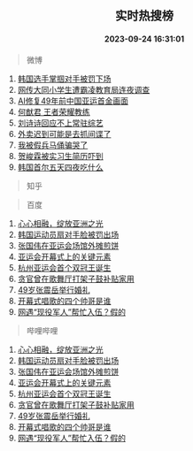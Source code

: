 <div align="center"><h2>实时热搜榜</h2><h4>2023-09-24 16:31:01</h4></div>

> 微博  

1. [韩国选手掌掴对手被罚下场](https://s.weibo.com/weibo?q=%23%E9%9F%A9%E5%9B%BD%E9%80%89%E6%89%8B%E6%8E%8C%E6%8E%B4%E5%AF%B9%E6%89%8B%E8%A2%AB%E7%BD%9A%E4%B8%8B%E5%9C%BA%23&t=31&band_rank=1&Refer=top)<br />
2. [网传大同小学生遭霸凌教育局连夜调查](https://s.weibo.com/weibo?q=%23%E7%BD%91%E4%BC%A0%E5%A4%A7%E5%90%8C%E5%B0%8F%E5%AD%A6%E7%94%9F%E9%81%AD%E9%9C%B8%E5%87%8C%E6%95%99%E8%82%B2%E5%B1%80%E8%BF%9E%E5%A4%9C%E8%B0%83%E6%9F%A5%23&t=31&band_rank=2&Refer=top)<br />
3. [AI修复49年前中国亚运首金画面](https://s.weibo.com/weibo?q=%23AI%E4%BF%AE%E5%A4%8D49%E5%B9%B4%E5%89%8D%E4%B8%AD%E5%9B%BD%E4%BA%9A%E8%BF%90%E9%A6%96%E9%87%91%E7%94%BB%E9%9D%A2%23&t=31&band_rank=3&Refer=top)<br />
4. [何猷君 王者荣耀教练](https://s.weibo.com/weibo?q=%E4%BD%95%E7%8C%B7%E5%90%9B%20%E7%8E%8B%E8%80%85%E8%8D%A3%E8%80%80%E6%95%99%E7%BB%83&t=31&band_rank=4&Refer=top)<br />
5. [刘诗诗回应不上常驻综艺](https://s.weibo.com/weibo?q=%23%E5%88%98%E8%AF%97%E8%AF%97%E5%9B%9E%E5%BA%94%E4%B8%8D%E4%B8%8A%E5%B8%B8%E9%A9%BB%E7%BB%BC%E8%89%BA%23&t=31&band_rank=5&Refer=top)<br />
6. [外卖迟到可能是去抓间谍了](https://s.weibo.com/weibo?q=%23%E5%A4%96%E5%8D%96%E8%BF%9F%E5%88%B0%E5%8F%AF%E8%83%BD%E6%98%AF%E5%8E%BB%E6%8A%93%E9%97%B4%E8%B0%8D%E4%BA%86%23&t=31&band_rank=6&Refer=top)<br />
7. [我被假兵马俑骗哭了](https://s.weibo.com/weibo?q=%23%E6%88%91%E8%A2%AB%E5%81%87%E5%85%B5%E9%A9%AC%E4%BF%91%E9%AA%97%E5%93%AD%E4%BA%86%23&t=31&band_rank=7&Refer=top)<br />
8. [贺峻霖被实习生简历吓到](https://s.weibo.com/weibo?q=%23%E8%B4%BA%E5%B3%BB%E9%9C%96%E8%A2%AB%E5%AE%9E%E4%B9%A0%E7%94%9F%E7%AE%80%E5%8E%86%E5%90%93%E5%88%B0%23&t=31&band_rank=8&Refer=top)<br />
9. [韩国首尔五天四夜吃什么](https://s.weibo.com/weibo?q=%E9%9F%A9%E5%9B%BD%E9%A6%96%E5%B0%94%E4%BA%94%E5%A4%A9%E5%9B%9B%E5%A4%9C%E5%90%83%E4%BB%80%E4%B9%88&t=31&band_rank=9&Refer=top)<br />

> 知乎  


> 百度  

1. [心心相融，绽放亚洲之光](https://www.baidu.com/s?wd=%E5%BF%83%E5%BF%83%E7%9B%B8%E8%9E%8D%EF%BC%8C%E7%BB%BD%E6%94%BE%E4%BA%9A%E6%B4%B2%E4%B9%8B%E5%85%89&sa=fyb_news&rsv_dl=fyb_news)<br />
2. [韩国运动员扇对手脸被罚出场](https://www.baidu.com/s?wd=%E9%9F%A9%E5%9B%BD%E8%BF%90%E5%8A%A8%E5%91%98%E6%89%87%E5%AF%B9%E6%89%8B%E8%84%B8%E8%A2%AB%E7%BD%9A%E5%87%BA%E5%9C%BA&sa=fyb_news&rsv_dl=fyb_news)<br />
3. [张国伟在亚运会场馆外摊煎饼](https://www.baidu.com/s?wd=%E5%BC%A0%E5%9B%BD%E4%BC%9F%E5%9C%A8%E4%BA%9A%E8%BF%90%E4%BC%9A%E5%9C%BA%E9%A6%86%E5%A4%96%E6%91%8A%E7%85%8E%E9%A5%BC&sa=fyb_news&rsv_dl=fyb_news)<br />
4. [亚运会开幕式上的关键元素](https://www.baidu.com/s?wd=%E4%BA%9A%E8%BF%90%E4%BC%9A%E5%BC%80%E5%B9%95%E5%BC%8F%E4%B8%8A%E7%9A%84%E5%85%B3%E9%94%AE%E5%85%83%E7%B4%A0&sa=fyb_news&rsv_dl=fyb_news)<br />
5. [杭州亚运会首个双冠王诞生](https://www.baidu.com/s?wd=%E6%9D%AD%E5%B7%9E%E4%BA%9A%E8%BF%90%E4%BC%9A%E9%A6%96%E4%B8%AA%E5%8F%8C%E5%86%A0%E7%8E%8B%E8%AF%9E%E7%94%9F&sa=fyb_news&rsv_dl=fyb_news)<br />
6. [贪官曾在歌舞厅打架子鼓补贴家用](https://www.baidu.com/s?wd=%E8%B4%AA%E5%AE%98%E6%9B%BE%E5%9C%A8%E6%AD%8C%E8%88%9E%E5%8E%85%E6%89%93%E6%9E%B6%E5%AD%90%E9%BC%93%E8%A1%A5%E8%B4%B4%E5%AE%B6%E7%94%A8&sa=fyb_news&rsv_dl=fyb_news)<br />
7. [49岁张震岳举行婚礼](https://www.baidu.com/s?wd=49%E5%B2%81%E5%BC%A0%E9%9C%87%E5%B2%B3%E4%B8%BE%E8%A1%8C%E5%A9%9A%E7%A4%BC&sa=fyb_news&rsv_dl=fyb_news)<br />
8. [开幕式唱歌的四个帅哥是谁](https://www.baidu.com/s?wd=%E5%BC%80%E5%B9%95%E5%BC%8F%E5%94%B1%E6%AD%8C%E7%9A%84%E5%9B%9B%E4%B8%AA%E5%B8%85%E5%93%A5%E6%98%AF%E8%B0%81&sa=fyb_news&rsv_dl=fyb_news)<br />
9. [网遇“现役军人”帮忙入伍？假的](https://www.baidu.com/s?wd=%E7%BD%91%E9%81%87%E2%80%9C%E7%8E%B0%E5%BD%B9%E5%86%9B%E4%BA%BA%E2%80%9D%E5%B8%AE%E5%BF%99%E5%85%A5%E4%BC%8D%EF%BC%9F%E5%81%87%E7%9A%84&sa=fyb_news&rsv_dl=fyb_news)<br />

> 哔哩哔哩  

1. [心心相融，绽放亚洲之光](https://www.baidu.com/s?wd=%E5%BF%83%E5%BF%83%E7%9B%B8%E8%9E%8D%EF%BC%8C%E7%BB%BD%E6%94%BE%E4%BA%9A%E6%B4%B2%E4%B9%8B%E5%85%89&sa=fyb_news&rsv_dl=fyb_news)<br />
2. [韩国运动员扇对手脸被罚出场](https://www.baidu.com/s?wd=%E9%9F%A9%E5%9B%BD%E8%BF%90%E5%8A%A8%E5%91%98%E6%89%87%E5%AF%B9%E6%89%8B%E8%84%B8%E8%A2%AB%E7%BD%9A%E5%87%BA%E5%9C%BA&sa=fyb_news&rsv_dl=fyb_news)<br />
3. [张国伟在亚运会场馆外摊煎饼](https://www.baidu.com/s?wd=%E5%BC%A0%E5%9B%BD%E4%BC%9F%E5%9C%A8%E4%BA%9A%E8%BF%90%E4%BC%9A%E5%9C%BA%E9%A6%86%E5%A4%96%E6%91%8A%E7%85%8E%E9%A5%BC&sa=fyb_news&rsv_dl=fyb_news)<br />
4. [亚运会开幕式上的关键元素](https://www.baidu.com/s?wd=%E4%BA%9A%E8%BF%90%E4%BC%9A%E5%BC%80%E5%B9%95%E5%BC%8F%E4%B8%8A%E7%9A%84%E5%85%B3%E9%94%AE%E5%85%83%E7%B4%A0&sa=fyb_news&rsv_dl=fyb_news)<br />
5. [杭州亚运会首个双冠王诞生](https://www.baidu.com/s?wd=%E6%9D%AD%E5%B7%9E%E4%BA%9A%E8%BF%90%E4%BC%9A%E9%A6%96%E4%B8%AA%E5%8F%8C%E5%86%A0%E7%8E%8B%E8%AF%9E%E7%94%9F&sa=fyb_news&rsv_dl=fyb_news)<br />
6. [贪官曾在歌舞厅打架子鼓补贴家用](https://www.baidu.com/s?wd=%E8%B4%AA%E5%AE%98%E6%9B%BE%E5%9C%A8%E6%AD%8C%E8%88%9E%E5%8E%85%E6%89%93%E6%9E%B6%E5%AD%90%E9%BC%93%E8%A1%A5%E8%B4%B4%E5%AE%B6%E7%94%A8&sa=fyb_news&rsv_dl=fyb_news)<br />
7. [49岁张震岳举行婚礼](https://www.baidu.com/s?wd=49%E5%B2%81%E5%BC%A0%E9%9C%87%E5%B2%B3%E4%B8%BE%E8%A1%8C%E5%A9%9A%E7%A4%BC&sa=fyb_news&rsv_dl=fyb_news)<br />
8. [开幕式唱歌的四个帅哥是谁](https://www.baidu.com/s?wd=%E5%BC%80%E5%B9%95%E5%BC%8F%E5%94%B1%E6%AD%8C%E7%9A%84%E5%9B%9B%E4%B8%AA%E5%B8%85%E5%93%A5%E6%98%AF%E8%B0%81&sa=fyb_news&rsv_dl=fyb_news)<br />
9. [网遇“现役军人”帮忙入伍？假的](https://www.baidu.com/s?wd=%E7%BD%91%E9%81%87%E2%80%9C%E7%8E%B0%E5%BD%B9%E5%86%9B%E4%BA%BA%E2%80%9D%E5%B8%AE%E5%BF%99%E5%85%A5%E4%BC%8D%EF%BC%9F%E5%81%87%E7%9A%84&sa=fyb_news&rsv_dl=fyb_news)<br />
